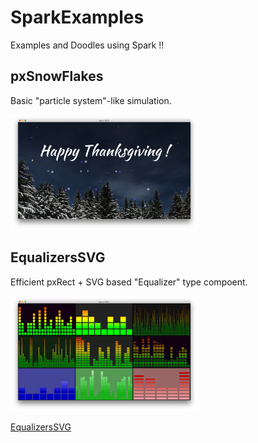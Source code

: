 # SparkExamples
Examples and Doodles using Spark !!

## pxSnowFlakes

Basic "particle system"-like simulation.

<img src="https://raw.githubusercontent.com/FitzerIRL/SparkExamples/master/pxSnowFlakes/pxSnowFlakes.png"  alt="Image of pxSnowFlakes" width="300">


## EqualizersSVG

Efficient pxRect + SVG based "Equalizer" type compoent.

<img src="https://raw.githubusercontent.com/FitzerIRL/SparkExamples/master/EqualizerSVG/EqualizerSVG.png"  alt="Image of Equalizers" width="300">

[EqualizersSVG](FitzerIRL/SparkExamples/master/EqualizerSVG)
